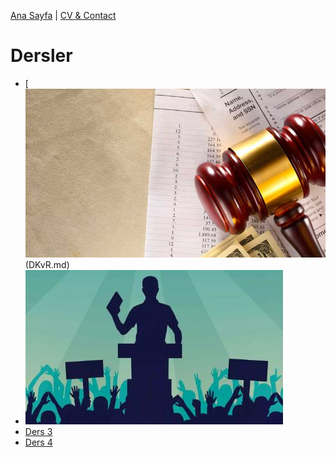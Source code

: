 [Ana Sayfa](../index.md) | [CV & Contact](../cv-contact.md)
# Dersler

- [![Düzenleyici Kurumlar ve Regülasyon](DKvR.jpg)(DKvR.md)
- [![ders2](Ders2.jpg)](ders2.md)
- [Ders 3](Ders3.md)
- [Ders 4](Ders4.md)



